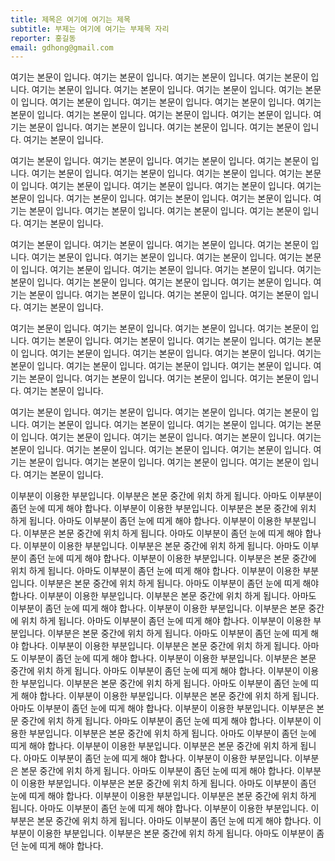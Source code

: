 ```yaml
---
title: 제목은 여기에 여기는 제목
subtitle: 부제는 여기에 여기는 부제목 자리
reporter: 홍길동
email: gdhong@gmail.com
---
```


여기는 본문이 입니다. 여기는 본문이 입니다. 여기는 본문이 입니다. 여기는 본문이 입니다. 여기는 본문이 입니다. 여기는 본문이 입니다. 여기는 본문이 입니다. 여기는 본문이 입니다. 여기는 본문이 입니다. 여기는 본문이 입니다. 여기는 본문이 입니다. 여기는 본문이 입니다. 여기는 본문이 입니다. 여기는 본문이 입니다. 여기는 본문이 입니다. 여기는 본문이 입니다. 여기는 본문이 입니다. 여기는 본문이 입니다. 여기는 본문이 입니다. 여기는 본문이 입니다.

여기는 본문이 입니다. 여기는 본문이 입니다. 여기는 본문이 입니다. 여기는 본문이 입니다. 여기는 본문이 입니다. 여기는 본문이 입니다. 여기는 본문이 입니다. 여기는 본문이 입니다. 여기는 본문이 입니다. 여기는 본문이 입니다. 여기는 본문이 입니다. 여기는 본문이 입니다. 여기는 본문이 입니다. 여기는 본문이 입니다. 여기는 본문이 입니다. 여기는 본문이 입니다. 여기는 본문이 입니다. 여기는 본문이 입니다. 여기는 본문이 입니다. 여기는 본문이 입니다.

여기는 본문이 입니다. 여기는 본문이 입니다. 여기는 본문이 입니다. 여기는 본문이 입니다. 여기는 본문이 입니다. 여기는 본문이 입니다. 여기는 본문이 입니다. 여기는 본문이 입니다. 여기는 본문이 입니다. 여기는 본문이 입니다. 여기는 본문이 입니다. 여기는 본문이 입니다. 여기는 본문이 입니다. 여기는 본문이 입니다. 여기는 본문이 입니다. 여기는 본문이 입니다. 여기는 본문이 입니다. 여기는 본문이 입니다. 여기는 본문이 입니다. 여기는 본문이 입니다.

여기는 본문이 입니다. 여기는 본문이 입니다. 여기는 본문이 입니다. 여기는 본문이 입니다. 여기는 본문이 입니다. 여기는 본문이 입니다. 여기는 본문이 입니다. 여기는 본문이 입니다. 여기는 본문이 입니다. 여기는 본문이 입니다. 여기는 본문이 입니다. 여기는 본문이 입니다. 여기는 본문이 입니다. 여기는 본문이 입니다. 여기는 본문이 입니다. 여기는 본문이 입니다. 여기는 본문이 입니다. 여기는 본문이 입니다. 여기는 본문이 입니다. 여기는 본문이 입니다.

여기는 본문이 입니다. 여기는 본문이 입니다. 여기는 본문이 입니다. 여기는 본문이 입니다. 여기는 본문이 입니다. 여기는 본문이 입니다. 여기는 본문이 입니다. 여기는 본문이 입니다. 여기는 본문이 입니다. 여기는 본문이 입니다. 여기는 본문이 입니다. 여기는 본문이 입니다. 여기는 본문이 입니다. 여기는 본문이 입니다. 여기는 본문이 입니다. 여기는 본문이 입니다. 여기는 본문이 입니다. 여기는 본문이 입니다. 여기는 본문이 입니다. 여기는 본문이 입니다.


이부분이 이용한 부분입니다. 이부분은 본문 중간에 위치 하게 됩니다. 아마도 이부분이 좀던 눈에 띠게 해야 합나다.
이부분이 이용한 부분입니다. 이부분은 본문 중간에 위치 하게 됩니다. 아마도 이부분이 좀던 눈에 띠게 해야 합나다.
이부분이 이용한 부분입니다. 이부분은 본문 중간에 위치 하게 됩니다. 아마도 이부분이 좀던 눈에 띠게 해야 합나다.
이부분이 이용한 부분입니다. 이부분은 본문 중간에 위치 하게 됩니다. 아마도 이부분이 좀던 눈에 띠게 해야 합나다.
이부분이 이용한 부분입니다. 이부분은 본문 중간에 위치 하게 됩니다. 아마도 이부분이 좀던 눈에 띠게 해야 합나다.
이부분이 이용한 부분입니다. 이부분은 본문 중간에 위치 하게 됩니다. 아마도 이부분이 좀던 눈에 띠게 해야 합나다.
이부분이 이용한 부분입니다. 이부분은 본문 중간에 위치 하게 됩니다. 아마도 이부분이 좀던 눈에 띠게 해야 합나다.
이부분이 이용한 부분입니다. 이부분은 본문 중간에 위치 하게 됩니다. 아마도 이부분이 좀던 눈에 띠게 해야 합나다.
이부분이 이용한 부분입니다. 이부분은 본문 중간에 위치 하게 됩니다. 아마도 이부분이 좀던 눈에 띠게 해야 합나다.
이부분이 이용한 부분입니다. 이부분은 본문 중간에 위치 하게 됩니다. 아마도 이부분이 좀던 눈에 띠게 해야 합나다.
이부분이 이용한 부분입니다. 이부분은 본문 중간에 위치 하게 됩니다. 아마도 이부분이 좀던 눈에 띠게 해야 합나다.
이부분이 이용한 부분입니다. 이부분은 본문 중간에 위치 하게 됩니다. 아마도 이부분이 좀던 눈에 띠게 해야 합나다.
이부분이 이용한 부분입니다. 이부분은 본문 중간에 위치 하게 됩니다. 아마도 이부분이 좀던 눈에 띠게 해야 합나다.
이부분이 이용한 부분입니다. 이부분은 본문 중간에 위치 하게 됩니다. 아마도 이부분이 좀던 눈에 띠게 해야 합나다.
이부분이 이용한 부분입니다. 이부분은 본문 중간에 위치 하게 됩니다. 아마도 이부분이 좀던 눈에 띠게 해야 합나다.
이부분이 이용한 부분입니다. 이부분은 본문 중간에 위치 하게 됩니다. 아마도 이부분이 좀던 눈에 띠게 해야 합나다.
이부분이 이용한 부분입니다. 이부분은 본문 중간에 위치 하게 됩니다. 아마도 이부분이 좀던 눈에 띠게 해야 합나다.
이부분이 이용한 부분입니다. 이부분은 본문 중간에 위치 하게 됩니다. 아마도 이부분이 좀던 눈에 띠게 해야 합나다.
이부분이 이용한 부분입니다. 이부분은 본문 중간에 위치 하게 됩니다. 아마도 이부분이 좀던 눈에 띠게 해야 합나다.
이부분이 이용한 부분입니다. 이부분은 본문 중간에 위치 하게 됩니다. 아마도 이부분이 좀던 눈에 띠게 해야 합나다.
이부분이 이용한 부분입니다. 이부분은 본문 중간에 위치 하게 됩니다. 아마도 이부분이 좀던 눈에 띠게 해야 합나다.



